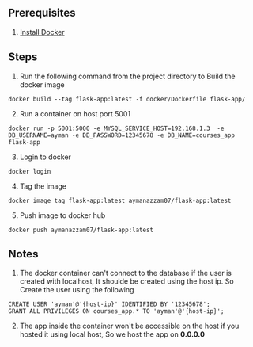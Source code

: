 ## Prerequisites
1. [Install Docker](https://docs.docker.com/desktop/install/mac-install/)

## Steps
1. Run the following command from the project directory to Build the docker image
```
docker build --tag flask-app:latest -f docker/Dockerfile flask-app/
```
2. Run a container on host port 5001
```
docker run -p 5001:5000 -e MYSQL_SERVICE_HOST=192.168.1.3  -e DB_USERNAME=ayman -e DB_PASSWORD=12345678 -e DB_NAME=courses_app flask-app
```
3. Login to docker
```
docker login
```
4. Tag the image
```
docker image tag flask-app:latest aymanazzam07/flask-app:latest
```
5. Push image to docker hub
```
docker push aymanazzam07/flask-app:latest
```

## Notes
1. The docker container can't connect to the database if the user is created with localhost, It shoulde be created using the host ip. So Create the user using the following
```
CREATE USER 'ayman'@'{host-ip}' IDENTIFIED BY '12345678';
GRANT ALL PRIVILEGES ON courses_app.* TO 'ayman'@'{host-ip}';
```
2. The app inside the container won't be accessible on the host if you hosted it using local host, So we host the app on **0.0.0.0**